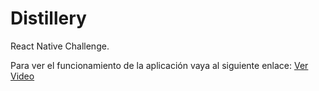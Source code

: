 # Distillery

React Native Challenge.


Para ver el funcionamiento de la aplicación vaya al siguiente enlace: [Ver Video](https://youtu.be/7AVfzkeo43U)
